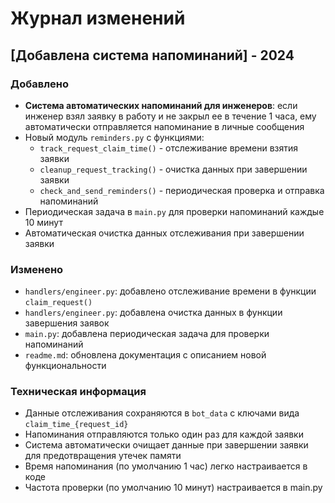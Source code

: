 # Журнал изменений

## [Добавлена система напоминаний] - 2024

### Добавлено
- **Система автоматических напоминаний для инженеров**: если инженер взял заявку в работу и не закрыл ее в течение 1 часа, ему автоматически отправляется напоминание в личные сообщения
- Новый модуль `reminders.py` с функциями:
  - `track_request_claim_time()` - отслеживание времени взятия заявки
  - `cleanup_request_tracking()` - очистка данных при завершении заявки
  - `check_and_send_reminders()` - периодическая проверка и отправка напоминаний
- Периодическая задача в `main.py` для проверки напоминаний каждые 10 минут
- Автоматическая очистка данных отслеживания при завершении заявки

### Изменено
- `handlers/engineer.py`: добавлено отслеживание времени в функции `claim_request()`
- `handlers/engineer.py`: добавлена очистка данных в функции завершения заявок
- `main.py`: добавлена периодическая задача для проверки напоминаний
- `readme.md`: обновлена документация с описанием новой функциональности

### Техническая информация
- Данные отслеживания сохраняются в `bot_data` с ключами вида `claim_time_{request_id}`
- Напоминания отправляются только один раз для каждой заявки
- Система автоматически очищает данные при завершении заявки для предотвращения утечек памяти
- Время напоминания (по умолчанию 1 час) легко настраивается в коде
- Частота проверки (по умолчанию 10 минут) настраивается в main.py